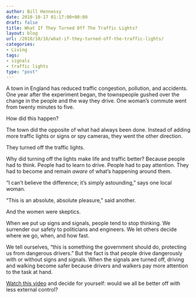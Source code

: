 ```yaml
---
author: Bill Hennessy
date: 2010-10-17 01:17:00+00:00
draft: false
title: What If They Turned Off The Traffic Lights?
layout: blog
url: /2010/10/16/what-if-they-turned-off-the-traffic-lights/
categories:
- Living
tags:
- signals
- traffic lights
type: "post"
---
```


A town in England has reduced traffic congestion, pollution, and accidents. One year after the experiment began, the townspeople gushed over the change in the people and the way they drive. One woman’s commute went from twenty minutes to five.

 

How did this happen?

 

The town did the opposite of what had always been done. Instead of adding more traffic lights or signs or spy cameras, they went the other direction.

 

They turned off the traffic lights.

 

Why did turning off the lights make life and traffic better? Because people had to think. People had to learn to drive. People had to pay attention. They had to become and remain _aware_ of what’s happening around them. 

 

“I can’t believe the difference; it’s simply astounding,” says one local woman.

 

“This is an absolute, absolute pleasure,” said another.

 

And the women were skeptics.

 

When we put up signs and signals, people tend to stop thinking. We surrender our safety to politicians and engineers. We let others decide where we go, when, and how fast.

 

We tell ourselves, “this is something the government should do, protecting us from dangerous drivers.” But the fact is that people drive dangerously with or without signs and signals. When the signals are turned off, driving and walking become safer because drivers and walkers pay more attention to the task at hand.

 

[Watch this video](https://wimp.com/trafficlights) and decide for yourself: would we all be better off with less external control?
